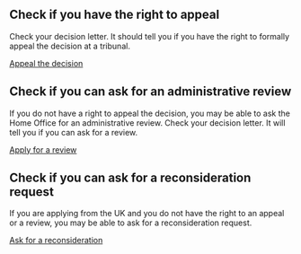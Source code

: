 ## Check if you have the right to appeal

Check your decision letter. It should tell you if you have the right to formally appeal the decision at a tribunal. 

[Appeal the decision](https://www.gov.uk/immigration-asylum-tribunal)

## Check if you can ask for an administrative review

If you do not have a right to appeal the decision, you may be able to ask the Home Office for an administrative review. Check your decision letter. It will tell you if you can ask for a review. 

[Apply for a review](https://www.gov.uk/ask-for-a-visa-administrative-review)

## Check if you can ask for a reconsideration request

If you are applying from the UK and you do not have the right to an appeal or a review, you may be able to ask for a reconsideration request.

[Ask for a reconsideration](https://www.gov.uk/visa-and-immigration-reconsideration-requests)
